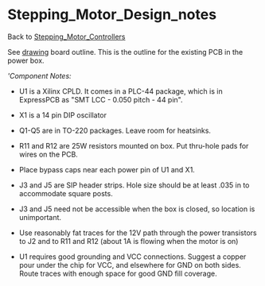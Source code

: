 # Stepping_Motor_Design_notes
Back to [Stepping_Motor_Controllers](Stepping_Motor_Controllers.md)

See [drawing](http://joule.bu.edu/~hazen/SteppingMotors/board_outline.pdf)
board outline.  This is the outline for the existing PCB in the power box.

*'Component Notes:*

 * U1 is a Xilinx CPLD.  It comes in a PLC-44 package, which is in ExpressPCB
  as "SMT LCC - 0.050 pitch - 44 pin".
 * X1 is a 14 pin DIP oscillator
 * Q1-Q5 are in TO-220 packages.  Leave room for heatsinks.
 * R11 and R12 are 25W resistors mounted on box.  Put thru-hole pads for wires
  on the PCB.
 * Place bypass caps near each power pin of U1 and X1.
 * J3 and J5 are SIP header strips.  Hole size should be at least .035 in to
  accommodate square posts.
 * J3 and J5 need not be accessible when the box is closed, so location is unimportant.

 * Use reasonably fat traces for the 12V path through the power transistors
  to J2 and to R11 and R12 (about 1A is flowing when the motor is on)
 * U1 requires good grounding and VCC connections.  Suggest a copper pour
  under the chip for VCC, and elsewhere for GND on both sides.
  Route traces with enough space for good GND fill coverage.


